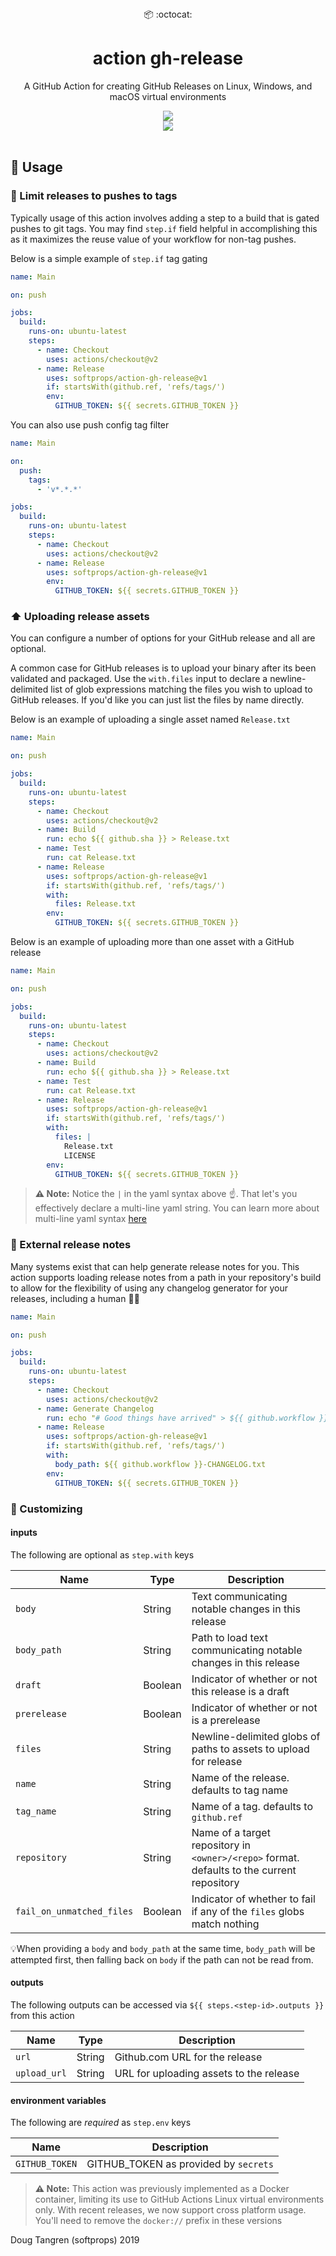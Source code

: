 
<div align="center">
  📦 :octocat:
</div>
<h1 align="center">
  action gh-release
</h1>

<p align="center">
   A GitHub Action for creating GitHub Releases on Linux, Windows, and macOS virtual environments
</p>

<div align="center">
  <img src="demo.png"/>
</div>

<div align="center">
  <a href="https://github.com/softprops/action-gh-release/actions">
		<img src="https://github.com/softprops/action-gh-release/workflows/Main/badge.svg"/>
	</a>
</div>


<br />

## 🤸 Usage

### 🚥 Limit releases to pushes to tags

Typically usage of this action involves adding a step to a build that
is gated pushes to git tags. You may find `step.if` field helpful in accomplishing this
as it maximizes the reuse value of your workflow for non-tag pushes.

Below is a simple example of `step.if` tag gating

```yaml
name: Main

on: push

jobs:
  build:
    runs-on: ubuntu-latest
    steps:
      - name: Checkout
        uses: actions/checkout@v2
      - name: Release
        uses: softprops/action-gh-release@v1
        if: startsWith(github.ref, 'refs/tags/')
        env:
          GITHUB_TOKEN: ${{ secrets.GITHUB_TOKEN }}
```

You can also use push config tag filter

```yaml
name: Main

on:
  push:
    tags:
      - 'v*.*.*'

jobs:
  build:
    runs-on: ubuntu-latest
    steps:
      - name: Checkout
        uses: actions/checkout@v2
      - name: Release
        uses: softprops/action-gh-release@v1
        env:
          GITHUB_TOKEN: ${{ secrets.GITHUB_TOKEN }}
```

### ⬆️ Uploading release assets

You can configure a number of options for your
GitHub release and all are optional.

A common case for GitHub releases is to upload your binary after its been validated and packaged.
Use the `with.files` input to declare a newline-delimited list of glob expressions matching the files
you wish to upload to GitHub releases. If you'd like you can just list the files by name directly.

Below is an example of uploading a single asset named `Release.txt`

```yaml
name: Main

on: push

jobs:
  build:
    runs-on: ubuntu-latest
    steps:
      - name: Checkout
        uses: actions/checkout@v2
      - name: Build
        run: echo ${{ github.sha }} > Release.txt
      - name: Test
        run: cat Release.txt
      - name: Release
        uses: softprops/action-gh-release@v1
        if: startsWith(github.ref, 'refs/tags/')
        with:
          files: Release.txt
        env:
          GITHUB_TOKEN: ${{ secrets.GITHUB_TOKEN }}
```

Below is an example of uploading more than one asset with a GitHub release

```yaml
name: Main

on: push

jobs:
  build:
    runs-on: ubuntu-latest
    steps:
      - name: Checkout
        uses: actions/checkout@v2
      - name: Build
        run: echo ${{ github.sha }} > Release.txt
      - name: Test
        run: cat Release.txt
      - name: Release
        uses: softprops/action-gh-release@v1
        if: startsWith(github.ref, 'refs/tags/')
        with:
          files: |
            Release.txt
            LICENSE
        env:
          GITHUB_TOKEN: ${{ secrets.GITHUB_TOKEN }}
```

> **⚠️ Note:** Notice the `|` in the yaml syntax above ☝️. That let's you effectively declare a multi-line yaml string. You can learn more about multi-line yaml syntax [here](https://yaml-multiline.info)

### 📝 External release notes

Many systems exist that can help generate release notes for you. This action supports
loading release notes from a path in your repository's build to allow for the flexibility
of using any changelog generator for your releases, including a human 👩‍💻

```yaml
name: Main

on: push

jobs:
  build:
    runs-on: ubuntu-latest
    steps:
      - name: Checkout
        uses: actions/checkout@v2
      - name: Generate Changelog
        run: echo "# Good things have arrived" > ${{ github.workflow }}-CHANGELOG.txt
      - name: Release
        uses: softprops/action-gh-release@v1
        if: startsWith(github.ref, 'refs/tags/')
        with:
          body_path: ${{ github.workflow }}-CHANGELOG.txt
        env:
          GITHUB_TOKEN: ${{ secrets.GITHUB_TOKEN }}
```

### 💅 Customizing

#### inputs

The following are optional as `step.with` keys

| Name                      | Type    | Description                                                           |
|---------------------------|---------|-----------------------------------------------------------------------|
| `body`                    | String  | Text communicating notable changes in this release                    |
| `body_path`               | String  | Path to load text communicating notable changes in this release       |
| `draft`                   | Boolean | Indicator of whether or not this release is a draft                   |
| `prerelease`              | Boolean | Indicator of whether or not is a prerelease                           |
| `files`                   | String  | Newline-delimited globs of paths to assets to upload for release      |
| `name`                    | String  | Name of the release. defaults to tag name                             |
| `tag_name`                | String  | Name of a tag. defaults to `github.ref`                               |
| `repository`                | String  | Name of a target repository in `<owner>/<repo>` format. defaults to the current repository
| `fail_on_unmatched_files` | Boolean | Indicator of whether to fail if any of the `files` globs match nothing|

💡When providing a `body` and `body_path` at the same time, `body_path` will be attempted first, then falling back on `body` if the path can not be read from.

#### outputs

The following outputs can be accessed via `${{ steps.<step-id>.outputs }}` from this action

| Name        | Type    | Description                                                     |
|-------------|---------|-----------------------------------------------------------------|
| `url`       | String  | Github.com URL for the release                                  |
| `upload_url`| String  | URL for uploading assets to the release                         |


#### environment variables

The following are *required* as `step.env` keys

| Name           | Description                          |
|----------------|--------------------------------------|
| `GITHUB_TOKEN` | GITHUB_TOKEN as provided by `secrets`|


> **⚠️ Note:** This action was previously implemented as a Docker container, limiting its use to GitHub Actions Linux virtual environments only. With recent releases, we now support cross platform usage. You'll need to remove the `docker://` prefix in these versions

Doug Tangren (softprops) 2019
